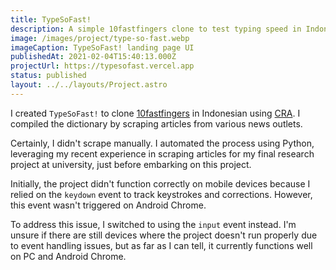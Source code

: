 ```yaml
---
title: TypeSoFast!
description: A simple 10fastfingers clone to test typing speed in Indonesian
image: /images/project/type-so-fast.webp
imageCaption: TypeSoFast! landing page UI
publishedAt: 2021-02-04T15:40:13.000Z
projectUrl: https://typesofast.vercel.app
status: published
layout: ../../layouts/Project.astro
---
```


I created `TypeSoFast!` to clone [10fastfingers](https://10fastfingers.com/) in Indonesian using [CRA](https://create-react-app.dev/). I compiled the dictionary by scraping articles from various news outlets.

Certainly, I didn't scrape manually. I automated the process using Python, leveraging my recent experience in scraping articles for my final research project at university, just before embarking on this project.

Initially, the project didn't function correctly on mobile devices because I relied on the `keydown` event to track keystrokes and corrections. However, this event wasn't triggered on Android Chrome.

To address this issue, I switched to using the `input` event instead. I'm unsure if there are still devices where the project doesn't run properly due to event handling issues, but as far as I can tell, it currently functions well on PC and Android Chrome.
